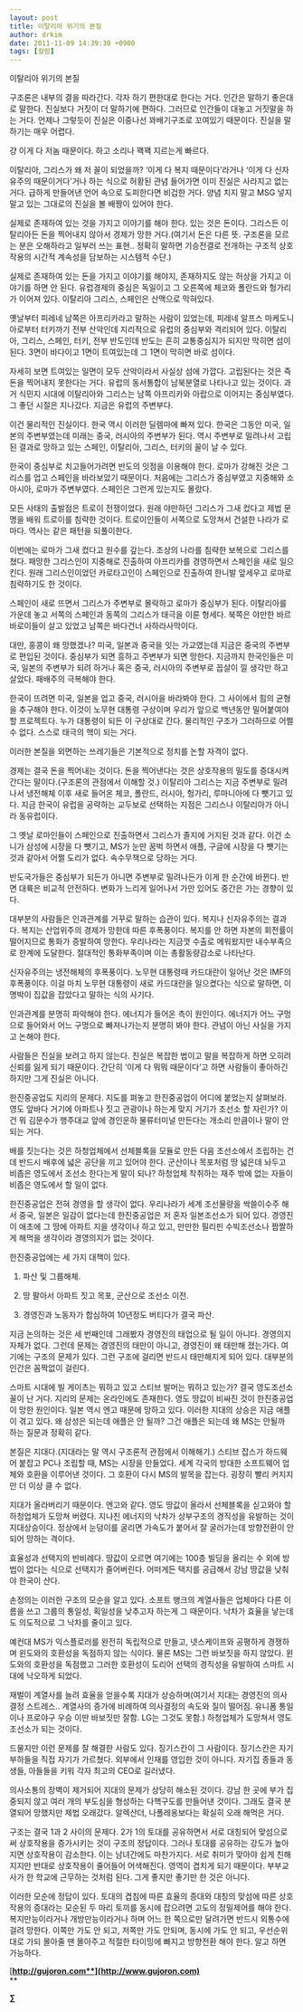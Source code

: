 ```yaml
---
layout: post
title: 이탈리아 위기의 본질
author: drkim
date: 2011-11-09 14:39:30 +0900
tags: [컬럼]
---
```

이탈리아 위기의 본질 

구조론은 내부의 결을 따라간다. 각자 하기 편한대로 한다는 거다. 인간은 말하기 좋은대로 말한다. 진실보다 거짓이 더 말하기에 편하다. 그러므로 인간들이 대놓고 거짓말을 하는 거다. 언제나 그렇듯이 진실은 이중나선 꽈배기구조로 꼬여있기 때문이다. 진실을 말하기는 매우 어렵다. 

걍 이게 다 저놈 때문이다. 하고 소리나 꽥꽥 지르는게 빠르다. 

이탈리아, 그리스가 왜 저 꼴이 되었을까? ‘이게 다 복지 때문이다’라거나 ‘이게 다 신자유주의 때문이거다’거나 하는 식으로 허황된 관념 들어가면 이미 진실은 사라지고 없는 거다. 급하게 만들어낸 언어 속으로 도피한다면 비겁한 거다. 양념 치지 말고 MSG 넣지 말고 있는 그대로의 진실을 볼 배짱이 있어야 한다. 

실제로 존재하여 있는 것을 가지고 이야기를 해야 한다. 있는 것은 돈이다. 그리스든 이탈리아든 돈을 찍어내지 않아서 경제가 망한 거다.(여기서 돈은 다른 뜻. 구조론을 모르는 분은 오해하라고 일부러 쓰는 표현.. 정확히 말하면 기승전결로 전개하는 구조적 상호작용의 시간적 계속성을 담보하는 시스템적 수단.) 

실제로 존재하여 있는 돈을 가지고 이야기를 해야지, 존재하지도 않는 허상을 가지고 이야기를 하면 안 된다. 유럽경제의 중심은 독일이고 그 오른쪽에 체코와 폴란드와 헝가리가 이어져 있다. 이탈리아 그리스, 스페인은 산맥으로 막혀있다. 

옛날부터 피레네 남쪽은 아프리카라고 말하는 사람이 있었는데, 피레네 알프스 마케도니아로부터 터키까기 전부 산악인데 지리적으로 유럽의 중심부와 격리되어 있다. 이탈리아, 그리스, 스페인, 터키, 전부 반도인데 반도는 흔히 교통중심지가 되지만 막히면 섬이 된다. 3면이 바다이고 1면이 트여있는데 그 1면이 막히면 바로 섬이다. 

자세히 보면 트여있는 일면이 모두 산악이라서 사실상 섬에 가깝다. 고립된다는 것은 즉 돈을 찍어내지 못한다는 거다. 유럽의 동서통합이 남북분열로 나타나고 있는 것이다. 과거 식민지 시대에 이탈리아와 그리스는 남쪽 아프리카와 아랍으로 이어지는 중심부였다. 그 좋던 시절은 지나갔다. 지금은 유럽의 주변부다. 

이건 물리적인 진실이다. 한국 역시 이러한 딜렘마에 빠져 있다. 한국은 그동안 미국, 일본의 주변부였는데 미래는 중국, 러시아의 주변부가 된다. 역시 주변부로 밀려나서 고립된 결과로 망하고 있는 스페인, 이탈리아, 그리스, 터키의 꼴이 날 수 있다. 

한국이 중심부로 치고들어가려면 반도의 잇점을 이용해야 한다. 로마가 강해진 것은 그리스를 업고 스페인을 바라보았기 때문이다. 처음에는 그리스가 중심부였고 지중해와 소아시아, 로마가 주변부였다. 스페인은 그런게 있는지도 몰랐다. 

모든 사태의 출발점은 트로이 전쟁이었다. 원래 야만하던 그리스가 그새 컸다고 제법 문명을 배워 트로이를 침략한 것이다. 트로이인들이 서쪽으로 도망쳐서 건설한 나라가 로마다. 역사는 같은 패턴을 되풀이한다. 

이번에는 로마가 그새 컸다고 원수를 갚는다. 조상의 나라를 침략한 보복으로 그리스를 쳤다. 패망한 그리스인이 지중해로 진출하여 아프리카를 경영하면서 스페인을 새로 일으킨다. 원래 그리스인이었던 카로타고인이 스페인으로 진출하여 한니발 앞세우고 로마로 침략하기도 한 것이다. 

스페인이 새로 뜨면서 그리스가 주변부로 몰락하고 로마가 중심부가 된다. 이탈리아를 가운데 놓고 서쪽의 스페인과 동쪽의 그리스가 태극을 이룬 형세다. 북쪽은 야만한 바르바로이들이 살고 있었고 남쪽은 바다건너 사하라사막이다. 

대만, 홍콩이 왜 망했겠나? 미국, 일본과 중국을 잇는 가교였는데 지금은 중국의 주변부로 편입된 것이다. 중심부가 되면 흥하고 주변부가 되면 망한다. 지금까지 한국인들은 미국, 일본의 주변부가 되려 하거나 혹은 중국, 러시아의 주변부로 꼽살이 낄 생각만 하고 살았다. 패배주의 극복해야 한다. 

한국이 뜨려면 미국, 일본을 업고 중국, 러시아을 바라봐야 한다. 그 사이에서 힘의 균형을 추구해야 한다. 이것이 노무현 대통령 구상이며 우리가 앞으로 백년동안 밀어붙여야 할 프로젝트다. 누가 대통령이 되든 이 구상대로 간다. 물리적인 구조가 그러하므로 어쩔 수 없다. 스스로 태극의 핵이 되는 거다. 

이러한 본질을 외면하는 쓰레기들은 기본적으로 정치를 논할 자격이 없다. 

경제는 결국 돈을 찍어내는 것이다. 돈을 찍어낸다는 것은 상호작용의 밀도를 증대시켜 간다는 말이다.(구조론의 관점에서 이해할 것.) 이탈리아 그리스는 지금 주변부로 밀려나서 냉전해체 이후 새로 들어온 체코, 폴란드, 러시아, 헝가리, 루마니아에 다 뺏기고 있다. 지금 한국이 유럽을 공략하는 교두보로 선택하는 지점은 그리스나 이탈리아가 아니라 동유럽이다. 

그 옛날 로마인들이 스페인으로 진출하면서 그리스가 졸지에 거지된 것과 같다. 이건 소니가 삼성에 시장을 다 뺏기고, MS가 눈만 꿈벅 하면서 애플, 구글에 시장을 다 뺏기는 것과 같아서 어쩔 도리가 없다. 속수무책으로 당하는 거다. 

반도국가들은 중심부가 되든가 아니면 주변부로 밀려나든가 이게 한 순간에 바뀐다. 반면 대륙은 비교적 안전하다. 변화가 느리게 일어나서 가만 있어도 중간은 가는 경향이 있다. 

대부분의 사람들은 인과관계를 거꾸로 말하는 습관이 있다. 복지나 신자유주의는 결과다. 복지는 산업위주의 경제가 망한데 따른 후폭풍이다. 복지를 안 하면 자본의 회전률이 떨어지므로 통화가 증발하여 망한다. 우리나라는 지금껏 수출로 메워왔지만 내수부족으로 한계에 도달한다. 절대적인 통화부족이며 이는 총활동량감소로 나타난다. 

신자유주의는 냉전해체의 후폭풍이다. 노무현 대통령때 카드대란이 일어난 것은 IMF의 후폭풍이다. 이걸 마치 노무현 대통령이 새로 카드대란을 일으켰다는 식으로 말하면, 이명박이 집값을 잡았다고 말하는 식의 사기다. 

인과관계를 분명히 파악해야 한다. 에너지가 들어온 측이 원인이다. 에너지가 어느 구멍으로 들어와서 어느 구멍으로 빠져나가는지 분명히 봐야 한다. 관념이 아닌 사실을 가지고 논해야 한다. 

사람들은 진실을 보려고 하지 않는다. 진실은 복잡한 법이고 말을 복잡하게 하면 오히려 신뢰를 잃게 되기 때문이다. 간단히 ‘이게 다 뭐뭐 때문이다’고 하면 사람들이 좋아하긴 하지만 그게 진실은 아니다. 

한진중공업도 지리의 문제다. 지도를 펴놓고 한진중공업이 어디에 붙었는지 살펴보라. 영도 앞바다 거기에 아파트나 짓고 관광이나 하는게 맞지 거기가 조선소 할 자린가? 이건 뭐 김문수가 행주대교 앞에 경인운하 물류터미널 만든다는 개소리 만큼이나 말이 안 되는 거다. 

배를 짓는다는 것은 하청업체에서 선체블록을 모듈로 만든 다음 조선소에서 조립하는 건데 반드시 배후에 넓은 공단을 끼고 있어야 한다. 군산이나 목포처럼 땅 넓은데 놔두고 비좁은 영도에서 조선소 한다는게 말이 되나? 하청업체 착취하는 재주 밖에 없는 자들이 비좁은 영도에서 할 일이 없다. 

한진중공업은 전혀 경영을 할 생각이 없다. 우리나라가 세계 조선물량을 싹쓸이수주 해서 중국, 일본은 일감이 없다는데 한진중공업은 저 혼자 일본조선소가 되어 있다. 경영진이 애초에 그 땅에 아파트 지을 생각이나 하고 있고, 만만한 필리핀 수빅조선소나 짭짤하게 해먹을 생각이라 경영의지가 없는 것이다. 

한진중공업에는 세 가지 대책이 있다. 

1) 파산 및 그룹해체.

  
2) 땅 팔아서 아파트 짓고 목포, 군산으로 조선소 이전.  
3) 경영진과 노동자가 합심하여 10년정도 버티다가 결국 파산. 

지금 논의하는 것은 세 번째인데 그래봤자 경영진의 태업으로 될 일이 아니다. 경영의지 자체가 없다. 그런데 문제는 경영진의 태만이 아니고, 경영진이 왜 태만해 졌는가다. 여기에는 구조의 문제가 있다. 그런 구조에 걸리면 반드시 태만해지게 되어 있다. 대부분의 인간은 꼼짝없이 걸린다. 

스마트 시대에 빌 게이츠는 뭐하고 있고 스티브 발머는 뭐하고 있는가? 결국 영도조선소 꼴이 난 거다. 지리의 문제는 온라인에도 존재한다. 영도 땅값이 비싸진 것이 한진중공업이 망한 원인이다. 일본 역시 엔고 때문에 망하고 있다. 이러한 지대의 상승은 지금 애플이 겪고 있다. 왜 삼성은 되는데 애플은 안 될까? 그건 애플은 되는데 왜 MS는 안될까 하는 질문과 정확히 같다. 

본질은 지대다.(지대라는 말 역시 구조론적 관점에서 이해해기.) 스티브 잡스가 하드웨어 붙잡고 PC나 조립할 때, MS는 시장을 만들었다. 세계 각국의 방대한 소프트웨어 업체와 호환을 이루어낸 것이다. 그 호환이 다시 MS의 발목을 잡는다. 굉장히 빨리 커지지만 더 이상 클 수 없다. 

지대가 올라버리기 때문이다. 엔고와 같다. 영도 땅값이 올라서 선체블록을 싣고와야 할 하청업체가 도망쳐 버렸다. 지나친 에너지의 낙차가 상부구조의 경직성을 유발하는 것이 지대상승이다. 정상에서 눈덩이를 굴리면 가속도가 붙어서 잘 굴러가는데 방향전환이 안 되어 망하는 격이다. 

효율성과 선택지의 반비례다. 땅값이 오르면 여기에는 100층 빌딩을 올리는 수 외에 방법이 없다는 식으로 선택지가 줄어버린다. 어떠게든 택지를 공급해서 강남 땅값을 낮춰야 한국이 산다. 

손정의는 이러한 구조의 모순을 알고 있다. 소프트 뱅크의 계열사들은 업체마다 다른 이름을 쓰고 그룹의 통일성, 획일성을 낮추고자 하는게 그 때문이다. 낙차가 효율을 낳는데도 의도적으로 그 낙차를 줄이고 있다. 

예컨대 MS가 익스플로러를 완전히 독립적으로 만들고, 넷스케이프와 공평하게 경쟁하며 윈도와의 호환성을 독점하지 않는 식이다. 물론 MS는 그런 바보짓을 하지 않았다. 윈도와의 호환성을 독점했고 그러한 호환성이 도리어 선택의 경직성을 유발하여 스마트 시대에 낙오하게 되었다. 

재벌이 계열사를 늘려 효율을 얻을수록 지대가 상승하며(여기서 지대는 경영진의 의사결정 스트레스.. 계열사의 증가에 비례하여 의사결정의 속도와 질이 떨어짐. 유니폼 통일이나 프로야구 우승 이딴 바보짓만 잘함. LG는 그것도 못함.) 하청업체가 도망쳐서 영도조선소가 되는 것이다. 

드물지만 이런 문제를 잘 해결한 사람도 있다. 징기스칸이 그 사람이다. 징기스칸은 자기 부하들을 직접 자기가 가르쳤다. 외부에서 인재를 영입한 것이 아니다. 자기집 종들과 동생들, 아들들을 키워 각자 최고의 CEO로 길러냈다. 

의사소통의 장벽이 제거되어 지대의 문제가 상당히 해소된 것이다. 강남 한 곳에 부가 집중되지 않고 여러 개의 부도심을 형성하는 다핵구도를 만들어낸 것이다. 그래도 결국 분열되어 망했지만 제법 오래갔다. 알렉산더, 나폴레옹보다는 확실히 오래 해먹은 거다. 

구조는 결국 1과 2 사이의 문제다. 2가 1의 토대를 공유하면서 서로 대칭되어 맞섬으로써 상호작용을 증가시키는 것이 구조의 정답이다. 그러나 토대를 공유하는 강도가 높아지면 상호작용이 감소한다. 이는 남녀간에도 마찬가지다. 서로 취미가 맞아야 쉽게 친해지지만 반대로 상호작용이 줄어들어 어색해진다. 영역이 겹치게 되기 때문이다. 부부교사가 한 학교에 근무하는 것처럼 된다. 그게 좋지만 좋기만 한 것은 아니다. 

이러한 모순에 정답이 있다. 토대의 겹침에 따른 효율의 증대와 대칭의 맞섬에 따른 상호작용의 증대라는 모순된 두 마리 토끼를 동시에 잡으려면 고도의 정밀제어를 해야 한다. 복지만능이라거나 개방만능이라거나 하며 어느 한 쪽으로만 달려가면 반드시 외통수에 걸려 망한다. 이쪽만 가도 안 되고, 저쪽만 가도 안되며, 동시에 가도 안 되고, 우선순위대로 가되 몰아줄 땐 몰아주고 적절한 타이밍에 빠지고 방향전환 해야 한다. 알고 하면 가능하다. 








  




[**http://gujoron.com**](http://www.gujoron.com)**  
** 

**∑**
